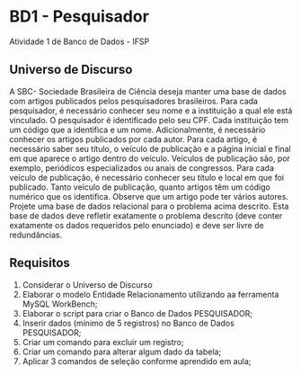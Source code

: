 # BD1 - Pesquisador
Atividade 1 de Banco de Dados - IFSP

## Universo de Discurso
<p> A SBC- Sociedade Brasileira de Ciência deseja manter uma base de dados com artigos
publicados pelos pesquisadores brasileiros. Para cada pesquisador, é necessário conhecer seu
nome e a instituição a qual ele está vinculado. O pesquisador é identificado pelo seu CPF. Cada
instituição tem um código que a identifica e um nome. Adicionalmente, é necessário conhecer
os artigos publicados por cada autor. Para cada artigo, é necessário saber seu título, o veículo
de publicação e a página inicial e final em que aparece o artigo dentro do veículo. Veículos de
publicação são, por exemplo, periódicos especializados ou anais de congressos. Para cada
veículo de publicação, é necessário conhecer seu título e local em que foi publicado. Tanto
veículo de publicação, quanto artigos têm um código numérico que os identifica. Observe que
um artigo pode ter vários autores. Projete uma base de dados relacional para o problema
acima descrito. Esta base de dados deve refletir exatamente o problema descrito (deve
conter exatamente os dados requeridos pelo enunciado) e deve ser livre de redundâncias.
</p>

## Requisitos
1. Considerar o Universo de Discurso
2. Elaborar o modelo Entidade Relacionamento utilizando aa ferramenta MySQL WorkBench;
3. Elaborar o script para criar o Banco de Dados PESQUISADOR;
4. Inserir dados (mínimo de 5 registros) no Banco de Dados PESQUISADOR;
5. Criar um comando para excluir um registro;
6. Criar um comando para alterar algum dado da tabela;
7. Aplicar 3 comandos de seleção conforme aprendido em aula;
  
